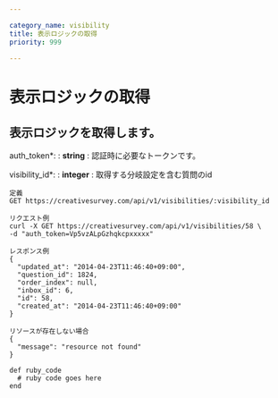 ```yaml
---

category_name: visibility
title: 表示ロジックの取得
priority: 999

---
```


# 表示ロジックの取得

## 表示ロジックを取得します。

auth_token*:
: __string__
: 認証時に必要なトークンです。

visibility_id*:
: __integer__
: 取得する分岐設定を含む質問のid

~~~
定義
GET https://creativesurvey.com/api/v1/visibilities/:visibility_id

リクエスト例
curl -X GET https://creativesurvey.com/api/v1/visibilities/58 \
-d "auth_token=Vp5vzALpGzhqkcpxxxxx"

レスポンス例
{
  "updated_at": "2014-04-23T11:46:40+09:00",
  "question_id": 1824,
  "order_index": null,
  "inbox_id": 6,
  "id": 58,
  "created_at": "2014-04-23T11:46:40+09:00"
}

リソースが存在しない場合
{
  "message": "resource not found"
}
~~~

~~~
def ruby_code
  # ruby code goes here
end
~~~

